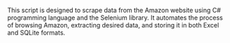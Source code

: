 This script is designed to scrape data from the Amazon website using C# programming language and the Selenium library.
It automates the process of browsing Amazon,
extracting desired data, and storing it in both Excel and SQLite formats.
